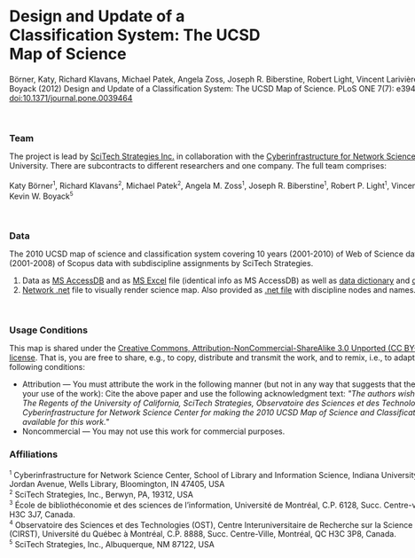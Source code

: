 <style type="text/css">
table.workshop {
width: 100%;
margin: 0;
margin-bottom: 10px;
font-size: 14px;
border-collapse: separate;
border-spacing: 0;
}

.subhead {
font-size:16px;
font-weight:600;
font-style:italic;
color:#555 !important;
}

sup {
vertical-align: super !important;
font-size: 10px !important;
}
</style>

<div id="middle" class="research">

<h1 style="margin-bottom: 20px;">Design and Update of a Classification System: The UCSD Map of Science</h1>

<div id="container" style="width:865px; margin-bottom:25px;">

<p>Börner, Katy, Richard Klavans, Michael Patek, Angela Zoss, Joseph R. Biberstine, Robert Light, Vincent Larivière, and Kevin W. Boyack (2012) Design and Update of a Classification System: The UCSD Map of Science. PLoS ONE 7(7): e39464. <a href="http://www.plosone.org/article/info%3Adoi%2F10.1371%2Fjournal.pone.0039464" target="_blank">doi:10.1371/journal.pone.0039464</a></p>

<!--<h3 style="margin-bottom:7px;">Abstract:</h3>
<p></p>-->
<br>

<h3 style="margin-bottom:7px;">Team</h3>
<p>The project is lead by <a href="http://mapofscience.com/">SciTech Strategies Inc.</a> in collaboration with the <a href="http://cns.iu.edu">Cyberinfrastructure for Network Science Center</a> at Indiana University. There are subcontracts to different researchers and one company. The full team comprises:
<br><br>
Katy Börner<sup>1</sup>, Richard Klavans<sup>2</sup>, Michael Patek<sup>2</sup>, Angela M. Zoss<sup>1</sup>, Joseph R. Biberstine<sup>1</sup>, Robert P. Light<sup>1</sup>, Vincent Larivière<sup>1,3</sup>, and Kevin W. Boyack<sup>5</sup></p>
<br>

<h3 style="margin-bottom:7px;">Data</h3>
<p>The 2010 UCSD map of science and classification system covering 10 years (2001-2010) of Web of Science data and 8 years (2001-2008) of Scopus data with subdiscipline assignments by SciTech Strategies.</p>
<ol class="middle">
<li>Data as <a href="/docs/data/2012-UCSDMap/UCSDmapDatabase.accdb">MS AccessDB</a> and as <a href="/docs/data/2012-UCSDMap/UCSDmapDataTables.xlsx">MS Excel</a> file (identical info as MS AccessDB) as well as <a href="/docs/data/2012-UCSDMap/UCSDmapDataDictionary.xlsx">data dictionary</a> and <a href="/docs/data/2012-UCSDMap/UCSDmapDBSchema.pdf">database schema</a>.</li>
<li><a href="/docs/data/2012-UCSDMap/UCSDmap.net">Network .net</a> file to visually render science map. Also provided as <a href="/docs/data/2012-UCSDMap/UCSDmap_with_disciplines.net">.net file</a> with discipline nodes and names.</li>
</ol>
<br>

<h3 style="margin-bottom:7px;">Usage Conditions</h3>
<p>This map is shared under the <a href="http://creativecommons.org/licenses/by-nc-sa/3.0/" target="_blank">Creative Commons, Attribution-NonCommercial-ShareAlike 3.0 Unported (CC BY-NC-SA 3.0) license</a>. That is, you are free to share, e.g., to copy, distribute and transmit the work, and to remix, i.e., to adapt the work under the following conditions:</p>
<ul class="middle">
<li>Attribution — You must attribute the work in the following manner (but not in any way that suggests that they endorse you or your use of the work): Cite the above paper and use the following acknowledgment text: <em>"The authors wish to acknowledge The Regents of the University of California, SciTech Strategies, Observatoire des Sciences et des Technologies, and the Cyberinfrastructure for Network Science Center for making the 2010 UCSD Map of Science and Classification System available for this work."</em></li>
<li>Noncommercial — You may not use this work for commercial purposes.</li>
</ul>

<h3>Affiliations</h3>
<p>
<sup>1</sup> Cyberinfrastructure for Network Science Center, School of Library and Information Science, Indiana University, 10th Street & Jordan Avenue, Wells Library, Bloomington, IN 47405, USA <br>
<sup>2</sup> SciTech Strategies, Inc., Berwyn, PA, 19312, USA<br>
<sup>3</sup> École de bibliothéconomie et des sciences de l’information, Université de Montréal, C.P. 6128, Succ. Centre-ville, Montréal QC, H3C 3J7, Canada.<br>
<sup>4</sup> Observatoire des Sciences et des Technologies (OST), Centre Interuniversitaire de Recherche sur la Science et la Technologie (CIRST), Université du Québec à Montréal, C.P. 8888, Succ. Centre-Ville, Montréal, QC H3C 3P8, Canada.<br>
<sup>5</sup> SciTech Strategies, Inc., Albuquerque, NM 87122, USA
</p>

</div>
</div> 